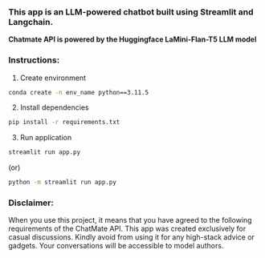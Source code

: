 ### This app is an LLM-powered chatbot built using Streamlit and Langchain.

**Chatmate API is powered by the Huggingface LaMini-Flan-T5 LLM model**

### Instructions:
1. Create environment

```sh
conda create -n env_name python==3.11.5
```

2. Install dependencies

```sh
pip install -r requirements.txt
```

3. Run application

```sh
streamlit run app.py
```
(or)

```sh
python -m streamlit run app.py
```


### Disclaimer: 

When you use this project, it means that you have agreed to the following requirements of the ChatMate API. This app was created exclusively for casual discussions. Kindly avoid from using it for any high-stack advice or gadgets. Your conversations will be accessible to model authors.






